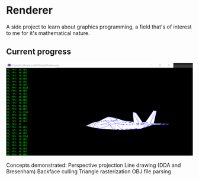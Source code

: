 # Renderer
A side project to learn about graphics programming, a field that's of interest to me for it's mathematical nature.

## Current progress
![img](https://github.com/bpyeh/Renderer/blob/main/current_progress.PNG)

Concepts demonstrated:
Perspective projection
Line drawing (DDA and Bresenham)
Backface culling
Triangle rasterization
OBJ file parsing
 
